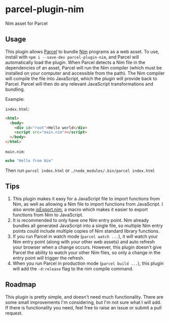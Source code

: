 # parcel-plugin-nim
Nim asset for Parcel

## Usage
This plugin allows [Parcel](https://parceljs.org/) to bundle [Nim](https://nim-lang.org/) programs as a web asset. To use, install with `npm i --save-dev parcel-plugin-nim`, and Parcel will automatically load the plugin. When Parcel detects a Nim file in the dependencies of an asset, Parcel will run the Nim compiler (which must be installed on your computer and accessible from the path). The Nim compiler will compile the file into JavaScript, which the plugin will provide back to Parcel. Parcel will then do any relevant JavaScript transformations and bundling.

Example:

`index.html`:
```html
<html>
  <body>
    <div id="root">Hello world</div>
    <script src="main.nim"></script>
  </body>
</html>
```

`main.nim`:
```nim
echo "Hello from Nim"
```

Then run `parcel index.html` or `./node_modules/.bin/parcel index.html`

## Tips
1. This plugin makes it easy for a JavaScript file to import functions from Nim, as well as allowing a Nim file to import functions from JavaScript. I also wrote [jsExport.nim](https://github.com/nepeckman/jsExport.nim), a macro which makes it easier to export functions from Nim to JavaScript.
2. It is recommended to only have one Nim entry point. Nim already bundles all generated JavaScript into a single file, so multiple Nim entry points could include multiple copies of Nim standard library functions.
3. If you run Parcel in watch mode (`parcel watch ...`), it will watch your Nim entry point (along with your other web assets) and auto refresh your browser when a change occurs. However, this plugin doesn't give Parcel the ability to watch your other Nim files, so only a change in the entry point will trigger the refresh.
4. When you run Parcel in production mode (`parcel build ...`), this plugin will add the `-d:release` flag to the nim compile command.

## Roadmap
This plugin is pretty simple, and doesn't need much functionality. There are some small improvements I'm considering, but I'm not sure what I will add. If there is functionality you need, feel free to raise an issue or submit a pull request.
